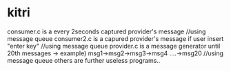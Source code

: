 # kitri
consumer.c is a every 2seconds captured provider's message 
//using message queue </n>
consumer2.c is a capured provider's message if user insert "enter key" 
//using message queue </n>
provider.c is a message generator until 20th messages 
-> example) msg1->msg2->msg3->msg4 ....->msg20 //using message queue
</n>
others are further useless programs..
